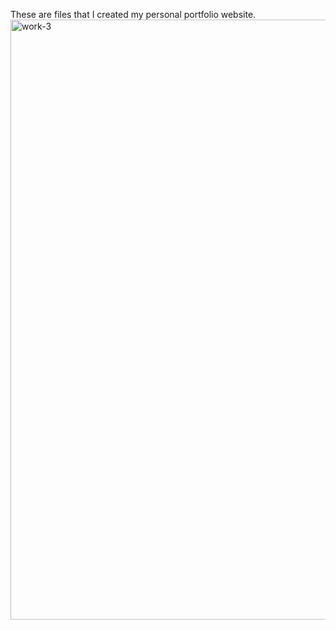 These are files that I created my personal portfolio website.
<img width="960" alt="work-3" src="https://user-images.githubusercontent.com/106112664/197346998-826c9ed7-5e83-4725-8e12-5d3fa727900a.png">
